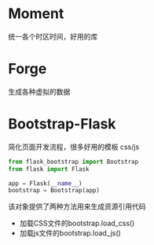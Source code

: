 # Moment
统一各个时区时间，好用的库

# Forge
生成各种虚拟的数据

# Bootstrap-Flask
简化页面开发流程，很多好用的模板 css/js
```python
from flask_bootstrap import Bootstrap
from flask import Flask

app = Flask(__name__)
bootstrap = Bootstrap(app)
```
该对象提供了两种方法用来生成资源引用代码
- 加载CSS文件的bootstrap.load_css()
- 加载js文件的bootstrap.load_js()